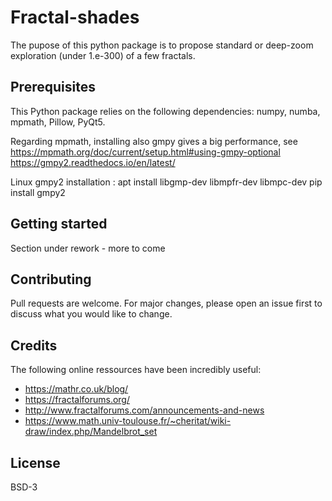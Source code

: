 
# Fractal-shades
The pupose of this python package is to propose standard or deep-zoom exploration (under 1.e-300) of a few fractals.

## Prerequisites
This Python package relies on the following dependencies:
numpy, numba, mpmath, Pillow, PyQt5.

Regarding mpmath, installing also gmpy gives a big performance, see 
https://mpmath.org/doc/current/setup.html#using-gmpy-optional
https://gmpy2.readthedocs.io/en/latest/

Linux gmpy2 installation :
apt install libgmp-dev libmpfr-dev libmpc-dev
pip install gmpy2

## Getting started
Section under rework - more to come

## Contributing
Pull requests are welcome. For major changes, please open an issue first to discuss what you would like to change.

## Credits
The following online ressources have been incredibly useful:

* https://mathr.co.uk/blog/
* https://fractalforums.org/
* http://www.fractalforums.com/announcements-and-news
* https://www.math.univ-toulouse.fr/~cheritat/wiki-draw/index.php/Mandelbrot_set

## License
BSD-3

